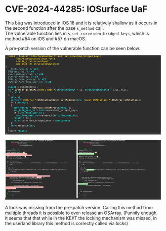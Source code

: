# CVE-2024-44285: IOSurface UaF

This bug was introduced in iOS 18 and it is relatively shallow as it occurs in the second function after the base `s_method` call.  
The vulnerable function lies in `s_set_corevideo_bridged_keys`, which is method #54 on iOS and #57 on macOS.  

A pre-patch version of the vulnerable function can be seen below:

![Pre-Patch Function](images/function.png)


![Diffing the two functions](images/diff.png)

A lock was missing from the pre-patch version. Calling this method from multiple threads it is possible to over-release an OSArray. (Funnily enough, it seems that that while in the KEXT the locking mechanism was missed, in the userland library this method is correctly called via locks)
